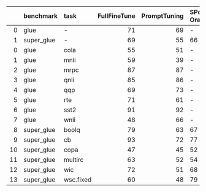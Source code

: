 |    | benchmark   | task      |   FullFineTune |   PromptTuning | SPoT Oracle   | LibraryPrompt   |
|---:|:------------|:----------|---------------:|---------------:|:--------------|:----------------|
|  0 | glue        | -         |             71 |             69 | -             | -               |
|  1 | super_glue  | -         |             69 |             55 | 66            | 65              |
|  0 | glue        | cola      |             55 |             51 | -             | -               |
|  1 | glue        | mnli      |             59 |             39 | -             | -               |
|  2 | glue        | mrpc      |             87 |             87 | -             | -               |
|  3 | glue        | qnli      |             85 |             86 | -             | -               |
|  4 | glue        | qqp       |             69 |             73 | -             | -               |
|  5 | glue        | rte       |             71 |             61 | -             | -               |
|  6 | glue        | sst2      |             91 |             92 | -             | -               |
|  7 | glue        | wnli      |             48 |             66 | -             | -               |
|  8 | super_glue  | boolq     |             79 |             63 | 67            | 74              |
|  9 | super_glue  | cb        |             93 |             72 | 77            | 84              |
| 10 | super_glue  | copa      |             47 |             45 | 52            | 45              |
| 11 | super_glue  | multirc   |             63 |             52 | 54            | 61              |
| 12 | super_glue  | wic       |             72 |             51 | 68            | 68              |
| 13 | super_glue  | wsc.fixed |             60 |             48 | 79            | 60              |